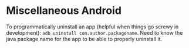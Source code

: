 # Miscellaneous Android

To programmatically uninstall an app \(helpful when things go screwy in development\): `adb uninstall com.author.packagename`. Need to know the java package name for the app to be able to properly uninstall it.

